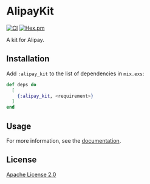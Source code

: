 # AlipayKit

[![CI](https://github.com/cozy-elixir/alipay_kit/actions/workflows/ci.yml/badge.svg)](https://github.com/cozy-elixir/alipay_kit/actions/workflows/ci.yml)
[![Hex.pm](https://img.shields.io/hexpm/v/alipay_kit.svg)](https://hex.pm/packages/alipay_kit)

A kit for Alipay.

## Installation

Add `:alipay_kit` to the list of dependencies in `mix.exs`:

```elixir
def deps do
  [
    {:alipay_kit, <requirement>}
  ]
end
```

## Usage

For more information, see the [documentation](https://hexdocs.pm/alipay_kit).

## License

[Apache License 2.0](https://www.apache.org/licenses/LICENSE-2.0)
